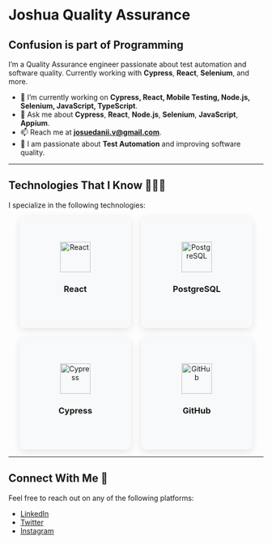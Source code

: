 # Joshua Quality Assurance

## Confusion is part of Programming

I’m a Quality Assurance engineer passionate about test automation and software quality. Currently working with **Cypress**, **React**, **Selenium**, and more.

- 🔭 I’m currently working on **Cypress, React, Mobile Testing, Node.js, Selenium, JavaScript, TypeScript**.
- 💬 Ask me about **Cypress**, **React**, **Node.js**, **Selenium**, **JavaScript**, **Appium**.
- 📫 Reach me at **josuedanii.v@gmail.com**.
- 🎯 I am passionate about **Test Automation** and improving software quality.

---

## Technologies That I Know 👨🏻‍💻

I specialize in the following technologies:

<div style="display: flex; flex-wrap: wrap; justify-content: center; gap: 20px;">

  <!-- Frontend Card -->
  <div style="width: 200px; height: 200px; background-color: #f8f9fa; border-radius: 10px; box-shadow: 0px 4px 15px rgba(0, 0, 0, 0.1); text-align: center; padding: 10px; transition: transform 0.3s ease-in-out; display: flex; flex-direction: column; justify-content: center; align-items: center;" 
    onmouseover="this.style.transform='scale(1.05)'" onmouseout="this.style.transform='scale(1)'">
    <img src="https://upload.wikimedia.org/wikipedia/commons/a/a7/React-icon.svg" alt="React" width="60" />
    <h3>React</h3>
  </div>

  <!-- Backend Card -->
  <div style="width: 200px; height: 200px; background-color: #f8f9fa; border-radius: 10px; box-shadow: 0px 4px 15px rgba(0, 0, 0, 0.1); text-align: center; padding: 10px; transition: transform 0.3s ease-in-out; display: flex; flex-direction: column; justify-content: center; align-items: center;" 
    onmouseover="this.style.transform='scale(1.05)'" onmouseout="this.style.transform='scale(1)'">
    <img src="https://upload.wikimedia.org/wikipedia/commons/9/91/Postgresql_elephant.svg" alt="PostgreSQL" width="60" />
    <h3>PostgreSQL</h3>
  </div>

  <!-- Testing Card -->
  <div style="width: 200px; height: 200px; background-color: #f8f9fa; border-radius: 10px; box-shadow: 0px 4px 15px rgba(0, 0, 0, 0.1); text-align: center; padding: 10px; transition: transform 0.3s ease-in-out; display: flex; flex-direction: column; justify-content: center; align-items: center;" 
    onmouseover="this.style.transform='scale(1.05)'" onmouseout="this.style.transform='scale(1)'">
    <img src="https://cypress.io/img/logo/cypress-icon.svg" alt="Cypress" width="60" />
    <h3>Cypress</h3>
  </div>

  <!-- Version Control Card -->
  <div style="width: 200px; height: 200px; background-color: #f8f9fa; border-radius: 10px; box-shadow: 0px 4px 15px rgba(0, 0, 0, 0.1); text-align: center; padding: 10px; transition: transform 0.3s ease-in-out; display: flex; flex-direction: column; justify-content: center; align-items: center;" 
    onmouseover="this.style.transform='scale(1.05)'" onmouseout="this.style.transform='scale(1)'">
    <img src="https://upload.wikimedia.org/wikipedia/commons/6/63/GitHub_Logo_2018.png" alt="GitHub" width="60" />
    <h3>GitHub</h3>
  </div>

</div>

---

## Connect With Me 🤝

Feel free to reach out on any of the following platforms:
- [LinkedIn](https://www.linkedin.com/in/josue-venegas-116608241/)
- [Twitter](https://x.com/Peluchitoxx)
- [Instagram](https://www.instagram.com/josuedanii_v/)